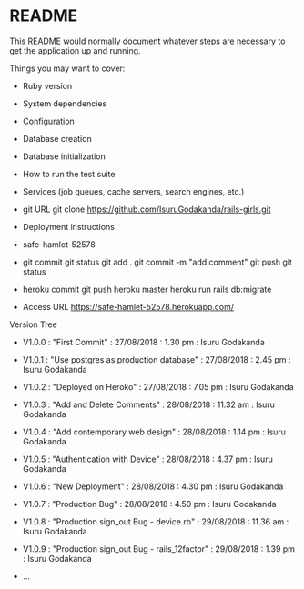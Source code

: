 # README

This README would normally document whatever steps are necessary to get the
application up and running.

Things you may want to cover:

* Ruby version

* System dependencies

* Configuration

* Database creation

* Database initialization

* How to run the test suite

* Services (job queues, cache servers, search engines, etc.)

* git URL
git clone https://github.com/IsuruGodakanda/rails-girls.git

* Deployment instructions

* safe-hamlet-52578

* git commit
git status
git add .
git commit -m "add comment"
git push
git status

* heroku commit
git push heroku master
heroku run rails db:migrate

* Access URL
https://safe-hamlet-52578.herokuapp.com/

Version Tree 

* V1.0.0 : "First Commit" : 27/08/2018 : 1.30 pm : Isuru Godakanda

* V1.0.1 : "Use postgres as production database" : 27/08/2018 : 2.45 pm : Isuru Godakanda

* V1.0.2 : "Deployed on Heroko" : 27/08/2018 : 7.05 pm : Isuru Godakanda

* V1.0.3 : "Add and Delete Comments" : 28/08/2018 : 11.32 am : Isuru Godakanda

* V1.0.4 : "Add contemporary web design" : 28/08/2018 : 1.14 pm : Isuru Godakanda

* V1.0.5 : "Authentication with Device" : 28/08/2018 : 4.37 pm : Isuru Godakanda

* V1.0.6 : "New Deployment" : 28/08/2018 : 4.30 pm : Isuru Godakanda

* V1.0.7 : "Production Bug" : 28/08/2018 : 4.50 pm : Isuru Godakanda

* V1.0.8 : "Production sign_out Bug - device.rb" : 29/08/2018 : 11.36 am : Isuru Godakanda

* V1.0.9 : "Production sign_out Bug - rails_12factor" : 29/08/2018 : 1.39 pm : Isuru Godakanda

* ...

